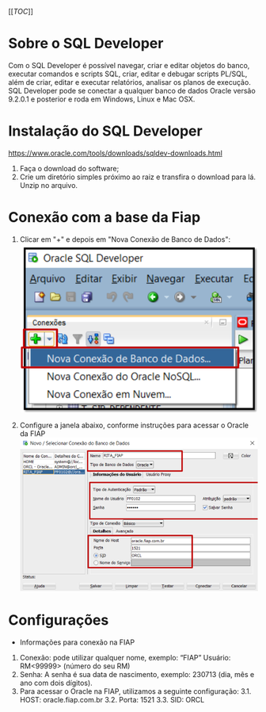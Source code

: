 [[_TOC_]]

# Sobre o SQL Developer

Com o SQL Developer é possível navegar, criar e editar objetos do banco, executar comandos e scripts SQL, criar, editar e debugar scripts PL/SQL, além de criar, editar e executar relatórios, analisar os planos de execução. SQL Developer pode se conectar a qualquer banco de dados Oracle versão 9.2.0.1 e posterior e roda em Windows, Linux e Mac OSX.

# Instalação do SQL Developer

https://www.oracle.com/tools/downloads/sqldev-downloads.html

1. Faça o download do software;
2. Crie um diretório simples próximo ao raiz e transfira o download para lá. Unzip no arquivo.

# Conexão com a base da Fiap

1. Clicar em "+" e depois em "Nova Conexão de Banco de Dados":
![image.png](/.attachments/image-83712327-b97e-4454-b7dc-e1e927ca782d.png)

2. Configure a janela abaixo, conforme instruções para acessar o Oracle da FIAP
![image.png](/.attachments/image-61c0d77c-424d-4c1f-84b7-10ab476c7a6d.png)

# Configurações

- Informações para conexão na FIAP
1. Conexão: pode utilizar qualquer nome, exemplo: “FIAP” Usuário: RM<99999> (número do seu RM) 
2. Senha: A senha é sua data de nascimento, exemplo: 230713 (dia, mês e ano com dois dígitos). 
3. Para acessar o Oracle na FIAP, utilizamos a seguinte configuração: 
3.1. HOST: oracle.fiap.com.br 
3.2. Porta: 1521 
3.3. SID: ORCL
